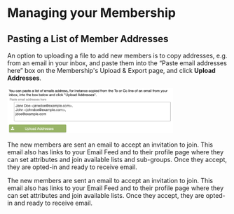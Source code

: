 # Managing your Membership

<span id="gv-2members-11membersAdd"></span>
## Pasting a List of Member Addresses

An option to uploading a file to add new members is to copy addresses, e.g. from an email in your inbox, and paste them into the “Paste email addresses here” box on the Membership's Upload & Export page, and click **Upload Addresses**.

<img src="/docimages/addmem-paste.png" width="75%">

<span class="sub">
  
The new members are sent an email to accept an invitation to join.  This email also has links to your Email Feed and to their profile page where they can set attributes and join available lists and sub-groups. Once they accept, they are opted-in and ready to receive email.
  
</span> <!-- sub -->

<span class="free">
  
The new members are sent an email to accept an invitation to join.  This email also has links to your Email Feed and to their profile page where they can set attributes and join available lists. Once they accept, they are opted-in and ready to receive email.

</span> <!-- free -->
